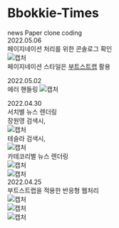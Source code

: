 # Bbokkie-Times
news Paper clone coding   
2022.05.06   
페이지네이션 처리를 위한 콘솔로그 확인   
![캡처](https://user-images.githubusercontent.com/93479286/166956512-8493a366-1389-4b9a-ac8c-134492abb1c3.PNG)   
페이지네이션 스타일은 [부트스트랩](https://getbootstrap.kr/docs/5.1/components/pagination/) 활용    

2022.05.02   
에러 핸들링
![캡처](https://user-images.githubusercontent.com/93479286/166240184-519b2536-f345-4143-8cef-21ea6bf537fc.PNG)   

2022.04.30   
서치별 뉴스 렌더링   
장원영 검색시,   
![캡처](https://user-images.githubusercontent.com/93479286/166102112-489215ff-9b7a-48d4-8c26-620e77d372b2.PNG)    
테슬라 검색시,   
![캡처](https://user-images.githubusercontent.com/93479286/166102143-48196890-1eda-4ed1-8eb2-b9cec672262d.PNG)   
카테코리별 뉴스 렌더링   
![캡처](https://user-images.githubusercontent.com/93479286/166097526-8ab83ea1-924a-48d5-a513-001043aff100.PNG)   
![캡처](https://user-images.githubusercontent.com/93479286/166097566-b8ff4973-d98e-4c49-a982-f742c0e908c2.PNG)   
2022.04.25   
부트스트랩을 적용한 반응형 웹처리   
![캡처](https://user-images.githubusercontent.com/93479286/165108246-0f929e13-9ea9-4213-856d-a4fbed987f0e.PNG)   
![캡처](https://user-images.githubusercontent.com/93479286/165108565-70f62b5f-4978-4f24-a8c0-53ea79405397.PNG)   
![캡처](https://user-images.githubusercontent.com/93479286/165108748-37160087-5393-449c-9b44-13e4d6a09c1a.PNG)

 
